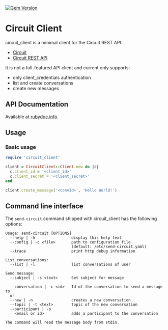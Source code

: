 [![Gem Version](https://badge.fury.io/rb/circuit_client.svg)](https://badge.fury.io/rb/circuit_client)

# Circuit Client

circuit\_client is a minimal client for the Circuit REST API.

* [Circuit](https://www.circuit.com/)
* [Circuit REST API](https://circuitsandbox.net/rest/v2/swagger/ui/index.html)

It is not a full-featured API client and current only supports:

 * only client\_credentials authentication
 * list and create conversations
 * create new messages

## API Documentation

Available at [rubydoc.info](http://www.rubydoc.info/gems/circuit_client).

## Usage

### Basic usage

```ruby
require 'circuit_client'

client = CircuitClient::Client.new do |c|
  c.client_id = '<client_id>'
  c.client_secret = '<client_secret>'
end

client.create_message('<convId>', 'Hello World!')
```

## Command line interface

The `send-circuit` command shipped with circuit\_client has the following options:

```
Usage: send-circuit [OPTIONS]
  --help | -h                display this help text
  --config | -c <file>       path to configuration file
                             (default: /etc/send-circuit.yaml)
  --trace                    print http debug information

List conversations:
  --list | -l                list conversations of user

Send message:
  --subject | -s <text>      Set subject for message

  --conversation | -c <id>   Id of the conversation to send a message to
  or
  --new | -n                 creates a new conversation
  --topic | -t <text>        topic of the new conversation
  --participant | -p
    <email or id>            adds a participant to the conversation

The command will read the message body from stdin.
```
